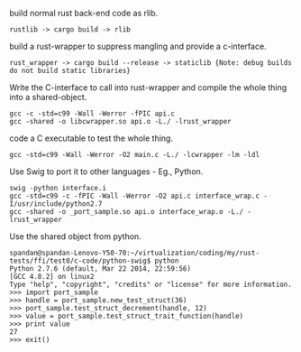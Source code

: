 build normal rust back-end code as rlib.
```
rustlib -> cargo build -> rlib
```
build a rust-wrapper to suppress mangling and provide a c-interface.
```
rust_wrapper -> cargo build --release -> staticlib {Note: debug builds do not build static libraries}
```

Write the C-interface to call into rust-wrapper and compile the whole thing into a shared-object.
```
gcc -c -std=c99 -Wall -Werror -fPIC api.c
gcc -shared -o libcwrapper.so api.o -L./ -lrust_wrapper
```

code a C executable to test the whole thing.
```
gcc -std=c99 -Wall -Werror -O2 main.c -L./ -lcwrapper -lm -ldl
```

Use Swig to port it to other languages - Eg., Python.
```
swig -python interface.i
gcc -std=c99 -c -fPIC -Wall -Werror -O2 api.c interface_wrap.c -I/usr/include/python2.7
gcc -shared -o _port_sample.so api.o interface_wrap.o -L./ -lrust_wrapper
```

Use the shared object from python.
```
spandan@spandan-Lenovo-Y50-70:~/virtualization/coding/my/rust-tests/ffi/test0/c-code/python-swig$ python
Python 2.7.6 (default, Mar 22 2014, 22:59:56) 
[GCC 4.8.2] on linux2
Type "help", "copyright", "credits" or "license" for more information.
>>> import port_sample
>>> handle = port_sample.new_test_struct(36)
>>> port_sample.test_struct_decrement(handle, 12)
>>> value = port_sample.test_struct_trait_function(handle)
>>> print value
27
>>> exit()
```
